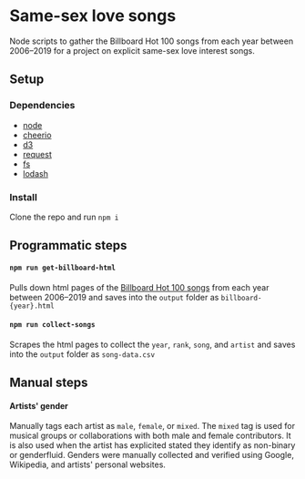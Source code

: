 # Same-sex love songs 

Node scripts to gather the Billboard Hot 100 songs from each year between 2006–2019 for a project on explicit same-sex love interest songs.

## Setup

### Dependencies

- [node](https://nodejs.org/en/)
- [cheerio](https://cheerio.js.org/)
- [d3](https://d3js.org/)
- [request](https://www.npmjs.com/package/request)
- [fs](https://nodejs.org/api/fs.html)
- [lodash](https://lodash.com/)

### Install

Clone the repo and run `npm i`

## Programmatic steps

#### `npm run get-billboard-html`

Pulls down html pages of the [Billboard Hot 100 songs](https://www.billboard.com/charts/year-end/2019/hot-100-songs) from each year between 2006–2019 and saves into the `output` folder as `billboard-{year}.html`

#### `npm run collect-songs`

Scrapes the html pages to collect the `year`, `rank`, `song`, and `artist` and saves into the `output` folder as `song-data.csv`

## Manual steps

#### Artists' gender

Manually tags each artist as `male`, `female`, or `mixed`. The `mixed` tag is used for musical groups or collaborations with both male and female contributors. It is also used when the artist has explicited stated they identify as non-binary or genderfluid. Genders were manually collected and verified using Google, Wikipedia, and artists' personal websites.